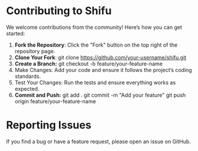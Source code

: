 # Contributing to Shifu

We welcome contributions from the community! Here’s how you can get started:

1. **Fork the Repository**: Click the "Fork" button on the top right of the repository page.
2. **Clone Your Fork**: 
   git clone https://github.com/your-username/shifu.git
3. **Create a Branch:**
   git checkout -b feature/your-feature-name
4. Make Changes: Add your code and ensure it follows the project’s coding standards.
5. Test Your Changes: Run the tests and ensure everything works as expected.
6. **Commit and Push:**
   git add .
   git commit -m "Add your feature"
   git push origin feature/your-feature-name


# Reporting Issues
If you find a bug or have a feature request, please open an issue on GitHub.
 
   
